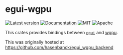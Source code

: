 # egui-wgpu

[![Latest version](https://img.shields.io/crates/v/egui-wgpu.svg)](https://crates.io/crates/egui-wgpu)
[![Documentation](https://docs.rs/egui-wgpu/badge.svg)](https://docs.rs/egui-wgpu)
![MIT](https://img.shields.io/badge/license-MIT-blue.svg)
![Apache](https://img.shields.io/badge/license-Apache-blue.svg)

This crates provides bindings between [`egui`](https://github.com/emilk/egui) and [wgpu](https://crates.io/crates/wgpu).

This was originally hosted at https://github.com/hasenbanck/egui_wgpu_backend
